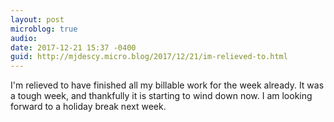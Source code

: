 ```yaml
---
layout: post
microblog: true
audio: 
date: 2017-12-21 15:37 -0400
guid: http://mjdescy.micro.blog/2017/12/21/im-relieved-to.html
---
```

I'm relieved to have finished all my billable work for the week already. It was a tough week, and thankfully it is starting to wind down now. I am looking forward to a holiday break next week.
